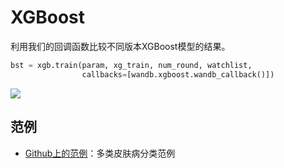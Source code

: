 # XGBoost

 利用我们的回调函数比较不同版本XGBoost模型的结果。

```python
bst = xgb.train(param, xg_train, num_round, watchlist,
                callbacks=[wandb.xgboost.wandb_callback()])
```

![](../.gitbook/assets/image%20%2812%29.png)

## **范例**

*  [Github上的范例](https://github.com/wandb/examples/tree/master/examples/boosting-algorithms/xgboost-dermatology)：多类皮肤病分类范例

